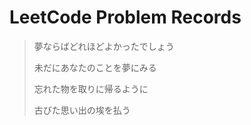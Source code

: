 # LeetCode Problem Records

> 夢ならばどれほどよかったでしょう
>
>
> 未だにあなたのことを夢にみる 
>
> 忘れた物を取りに帰るように 
>
> 古びた思い出の埃を払う 